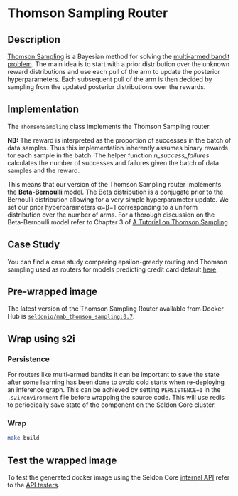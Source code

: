 # Thomson Sampling Router

## Description

[Thomson Sampling](https://en.wikipedia.org/wiki/Thompson_sampling) is a Bayesian method for solving the [multi-armed bandit problem](https://en.wikipedia.org/wiki/Multi-armed_bandit#Semi-uniform_strategies). The main idea is to start with a prior distribution over the unknown reward distributions and use each pull of the arm to update the posterior hyperparameters. Each subsequent pull of the arm is then decided by sampling from the updated posterior distributions over the rewards.

## Implementation
The ```ThomsonSampling``` class implements the Thomson Sampling router.

**NB:** The reward is interpreted as the proportion of successes in the batch of data samples. Thus this implementation inherently assumes binary rewards for each sample in the batch. The helper function *n_success_failures* calculates the number of successes and failures given the batch of data samples and the reward.

This means that our version of the Thomson Sampling router implements the **Beta-Bernoulli** model. The Beta distribution is a conjugate prior to the Bernoulli distribution allowing for a very simple hyperparameter update. We set our prior hyperparameters α=β=1 corresponding to a uniform distribution over the number of arms. For a thorough discussion on the Beta-Bernoulli model refer to Chapter 3 of [A Tutorial on Thomson Sampling](https://arxiv.org/abs/1707.02038).

## Case Study
You can find a case study comparing epsilon-greedy routing and Thomson sampling used as routers for models predicting credit card default [here](../case_study/credit_card_default.ipynb).

## Pre-wrapped image
The latest version of the Thomson Sampling Router available from Docker Hub is [```seldonio/mab_thomson_sampling:0.7```](https://hub.docker.com/r/seldonio/mab_thomson_sampling).

## Wrap using s2i
### Persistence
For routers like multi-armed bandits it can be important to save the state after some learning has been done to avoid cold starts when re-deploying an inference graph. This can be achieved by setting ```PERSISTENCE=1``` in the ```.s2i/environment``` file before wrapping the source code. This will use redis to periodically save state of the component on the Seldon Core cluster.

### Wrap
```bash
make build
```

## Test the wrapped image

To test the generated docker image using the Seldon Core [internal API](../../../docs/reference/internal-api.md) refer to the [API testers](../../../docs/api-testing.md).
